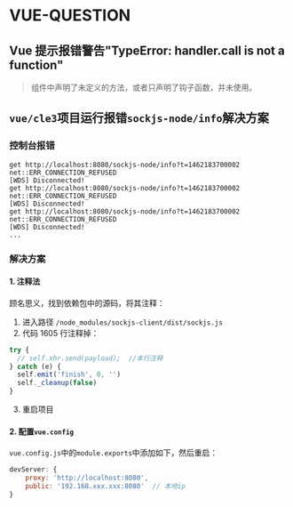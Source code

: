 # VUE-QUESTION

## Vue 提示报错警告"TypeError: handler.call is not a function"

> 组件中声明了未定义的方法，或者只声明了钩子函数，并未使用。

## `vue/cle3`项目运行报错`sockjs-node/info`解决方案

### 控制台报错

```shell
get http://localhost:8080/sockjs-node/info?t=1462183700002 net::ERR_CONNECTION_REFUSED
[WDS] Disconnected!
get http://localhost:8080/sockjs-node/info?t=1462183700002 net::ERR_CONNECTION_REFUSED
[WDS] Disconnected!
get http://localhost:8080/sockjs-node/info?t=1462183700002 net::ERR_CONNECTION_REFUSED
[WDS] Disconnected!
...
```

### 解决方案

#### 1. 注释法

顾名思义，找到依赖包中的源码，将其注释：

1. 进入路径 `/node_modules/sockjs-client/dist/sockjs.js`
2. 代码 1605 行注释掉：

```javascript
try {
  // self.xhr.send(payload);  //本行注释
} catch (e) {
  self.emit('finish', 0, '')
  self._cleanup(false)
}
```

3. 重启项目

#### 2. 配置`vue.config`

`vue.config.js`中的`module.exports`中添加如下，然后重启：

```javascript
devServer: {
    proxy: 'http://localhost:8080',
    public: '192.168.xxx.xxx:8080'  // 本地ip
}
```
